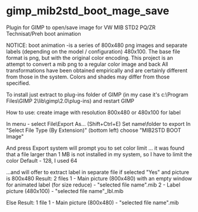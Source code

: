 # gimp_mib2std_boot_mage_save
Plugin for GIMP to open/save image for VW MIB STD2 PQ/ZR Technisat/Preh boot animation

NOTICE:
boot animation -is a series of 800x480 png images and separate labels (depending on the model / configuration) 480x100.
The base file format is png, but with the original color encoding. This project is an attempt to convert a mib png to a regular color image and back
All transformations have been obtained empirically and are certainly different from those in the system. 
Colors and shades may differ from those specified.


To install just extract to plug-ins folder of GIMP (in my case it's c:\Program Files\GIMP 2\lib\gimp\2.0\plug-ins) and restart GIMP

How to use:
create image with resolution 800x480 or 480x100 for label

In menu - select File\Export As... (Shift+Ctrl+E)
Set name\folder to export
In "Select File Type (By Extension)" (bottom left) choose "MIB2STD BOOT Image"

And press Export
system will prompt you to set color limit ...
it was found that a file larger than 1 MB is not installed in my system, so I have to limit the color
Default - 128, I used 64

...and will offer to extract label in separate file
if selected "Yes" and picture is 800x480
Result: 2 files
1 - Main picture (800x480) with an empty window for animated label (for size reduce) - "selected file name".mib
2 - Label picture (480x100) - "selected file name"_lbl.mib

Else
Result: 1 file
1 - Main picture (800x480) - "selected file name".mib

